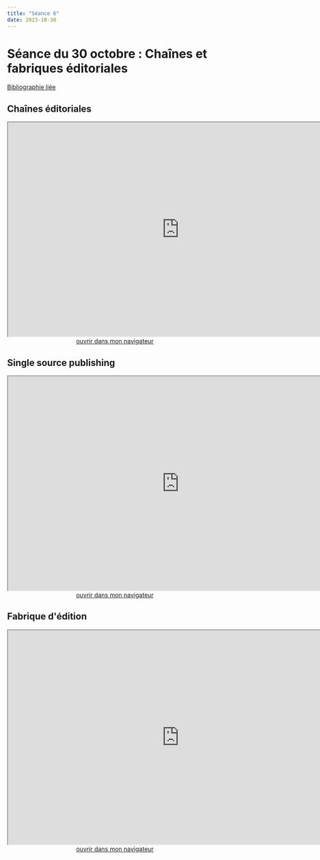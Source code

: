 ```yaml
--- 
title: "Séance 6"
date: 2023-10-30
---
```


# Séance du 30 octobre : Chaînes et fabriques éditoriales

[Bibliographie liée](https://www.zotero.org/groups/5124082/fra3826-a2023/collections/3ZHQ2LBD)

## Chaînes éditoriales

<iframe src="https://mmellet.github.io/Enseignement-FRA3826_2023/slides/Seance-6-1.html" title="description"  height="500" width="800" allowfullscreen="allowfullscreen"></iframe>

<div style="text-align:center">
<a href="https://mmellet.github.io/Enseignement-FRA3826_2023/slides/Seance-6-1.html" target="_blank">ouvrir dans mon navigateur</a>
</div>

## Single source publishing

<iframe src="https://mmellet.github.io/Enseignement-FRA3826_2023/slides/Seance-6-2.html" title="description"  height="500" width="800" allowfullscreen="allowfullscreen"></iframe>


<div style="text-align:center">
<a href="https://mmellet.github.io/Enseignement-FRA3826_2023/slides/Seance-6-2.html" target="_blank">ouvrir dans mon navigateur</a>
</div>


## Fabrique d'édition 

<iframe src="https://mmellet.github.io/Enseignement-FRA3826_2023/slides/Seance-6-3.html" title="description"  height="500" width="800" allowfullscreen="allowfullscreen"></iframe>


<div style="text-align:center">
<a href="https://mmellet.github.io/Enseignement-FRA3826_2023/slides/Seance-6-3.html" target="_blank">ouvrir dans mon navigateur</a>
</div>

